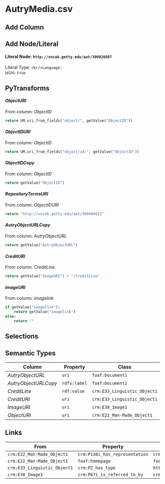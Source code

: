 # AutryMedia.csv

## Add Column

## Add Node/Literal
#### Literal Node: `http://vocab.getty.edu/aat/300026687`
Literal Type: ``
<br/>Language: ``
<br/>isUri: `true`


## PyTransforms
#### _ObjectURI_
From column: _ObjectID_
``` python
return UM.uri_from_fields("object/", getValue("ObjectID"))
```

#### _ObjectIDURI_
From column: _ObjectID_
``` python
return UM.uri_from_fields("object/id/", getValue("ObjectID"))
```

#### _ObjectIDCopy_
From column: _ObjectID_
``` python
return getValue("ObjectID")
```

#### _RepositoryTermsURI_
From column: _ObjectIDURI_
``` python
return "http://vocab.getty.edu/aat/300404621"
```

#### _AutryObjectURLCopy_
From column: _AutryObjectURL_
``` python
return getValue("AutryObjectURL")
```

#### _CreditURI_
From column: _CreditLine_
``` python
return getValue("ImageURI") + "/CreditLine"
```

#### _ImageURI_
From column: _imagelink_
``` python
if getValue("imagelink"):
    return getValue("imagelink")
else:
    return ""
```


## Selections

## Semantic Types
| Column | Property | Class |
|  ----- | -------- | ----- |
| _AutryObjectURL_ | `uri` | `foaf:Document1`|
| _AutryObjectURLCopy_ | `rdfs:label` | `foaf:Document1`|
| _CreditLine_ | `rdf:value` | `crm:E33_Linguistic_Object1`|
| _CreditURI_ | `uri` | `crm:E33_Linguistic_Object1`|
| _ImageURI_ | `uri` | `crm:E38_Image1`|
| _ObjectURI_ | `uri` | `crm:E22_Man-Made_Object1`|


## Links
| From | Property | To |
|  --- | -------- | ---|
| `crm:E22_Man-Made_Object1` | `crm:P138i_has_representation` | `crm:E38_Image1`|
| `crm:E22_Man-Made_Object1` | `foaf:homepage` | `foaf:Document1`|
| `crm:E33_Linguistic_Object1` | `crm:P2_has_type` | `http://vocab.getty.edu/aat/300026687`|
| `crm:E38_Image1` | `crm:P67i_is_referred_to_by` | `crm:E33_Linguistic_Object1`|
